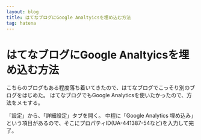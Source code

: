 ```yaml
---
layout: blog
title: はてなブログにGoogle Analtyicsを埋め込む方法
tag: hatena
---
```


# はてなブログにGoogle Analtyicsを埋め込む方法

こちらのブログもある程度落ち着いてきたので、はてなブログでこっそり別のブログをはじめた。
はてなブログでもGoogle Analyticsを使いたかったので、方法をメモする。

「設定」から、「詳細設定」タブを開く。
中程に「Google Analytics 埋め込み」という項目があるので、そこにプロパティID(UA-441387-54など)を入力して完了。
